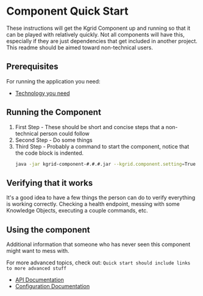 
# Component Quick Start

These instructions will get the Kgrid Component up and running so that it can be played with relatively quickly. Not all components will have this, especially if they are just dependencies that get included in another project. This readme should be aimed toward non-technical users.

## Prerequisites

For running the application you need:

- [Technology you need](http://link-to-technology-set-up.com)

## Running the Component

1. First Step - These should be short and concise steps that a non-technical person could follow
2. Second Step - Do some things
3. Third Step - Probably a command to start the component, notice that the code block is indented.
    ```bash
    java -jar kgrid-component-#.#.#.jar --kgrid.component.setting=True
    ```
## Verifying that it works

It's a good idea to have a few things the person can do to verify everything is working correctly. Checking a health endpoint, messing with some Knowledge Objects, executing a couple commands, etc.

## Using the component

Additional information that someone who has never seen this component might want to mess with.


For more advanced topics, check out: `Quick start should include links to more advanced stuff`
- [API Documentation](api.md)
- [Configuration Documentation](configuration.md)
